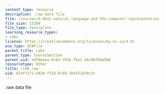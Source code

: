 ```yaml
---
content_type: resource
description: .raw data file
file: /courses/6-863j-natural-language-and-the-computer-representation-of-knowledge-spring-2003/824ff172d420ff2d0c591b4351e59c3c_cl04.raw
file_size: 13289
file_type: text/plain
learning_resource_types:
- Labs
license: https://creativecommons.org/licenses/by-nc-sa/4.0/
ocw_type: OCWFile
parent_title: Labs
parent_type: CourseSection
parent_uid: ed59eeea-9cb3-3556-fbe2-26c06f844506
resourcetype: Other
title: cl04.raw
uid: 824ff172-d420-ff2d-0c59-1b4351e59c3c
---
```

.raw data file
